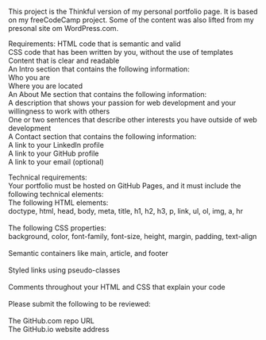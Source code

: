 This project is the Thinkful version of my personal portfolio page.  It is based on my freeCodeCamp project.  Some of the content was also lifted from my presonal site om WordPress.com.<br>

Requirements:
HTML code that is semantic and valid <br>
CSS code that has been written by you, without the use of templates Content that is clear and readable<br>
An Intro section that contains the following information:<br>
Who you are<br>
Where you are located<br>
An About Me section that contains the following information:<br>
A description that shows your passion for web development and your willingness to work with others<br>
One or two sentences that describe other interests you have outside of web development<br>
A Contact section that contains the following information:<br>
A link to your LinkedIn profile<br>
A link to your GitHub profile<br>
A link to your email (optional)<br>

Technical requirements:<br>
Your portfolio must be hosted on GitHub Pages, and it must include the following technical elements:<br>
The following HTML elements:<br>
doctype, html, head, body, meta, title, h1, h2, h3, p, link, ul, ol, img, a, hr<br>
<br>
The following CSS properties:<br>
background, color, font-family, font-size, height, margin, padding, text-align<br>
<br>
Semantic containers like main, article, and footer<br>
<br>
Styled links using pseudo-classes<br>
<br>
Comments throughout your HTML and CSS that explain your code<br>
<br>
Please submit the following to be reviewed:<br>
<br>
The GitHub.com repo URL<br>
The GitHub.io website address<br>